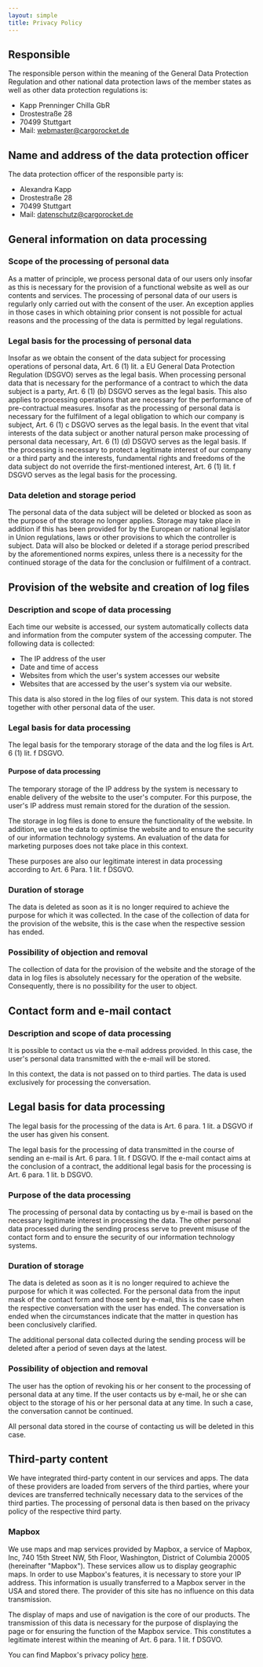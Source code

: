 ```yaml
---
layout: simple
title: Privacy Policy
---
```


## Responsible
The responsible person within the meaning of the General Data Protection Regulation and other national data protection laws of the member states as well as other data protection regulations is:

* Kapp Prenninger Chilla GbR
* Drostestraße 28
* 70499 Stuttgart
* Mail: webmaster@cargorocket.de

## Name and address of the data protection officer
The data protection officer of the responsible party is:

* Alexandra Kapp
* Drostestraße 28
* 70499 Stuttgart
* Mail: datenschutz@cargorocket.de

## General information on data processing
### Scope of the processing of personal data
As a matter of principle, we process personal data of our users only insofar as this is necessary for the provision of a functional website as well as our contents and services. The processing of personal data of our users is regularly only carried out with the consent of the user. An exception applies in those cases in which obtaining prior consent is not possible for actual reasons and the processing of the data is permitted by legal regulations. 

### Legal basis for the processing of personal data
Insofar as we obtain the consent of the data subject for processing operations of personal data, Art. 6 (1) lit. a EU General Data Protection Regulation (DSGVO) serves as the legal basis.
When processing personal data that is necessary for the performance of a contract to which the data subject is a party, Art. 6 (1) (b) DSGVO serves as the legal basis. This also applies to processing operations that are necessary for the performance of pre-contractual measures.
Insofar as the processing of personal data is necessary for the fulfilment of a legal obligation to which our company is subject, Art. 6 (1) c DSGVO serves as the legal basis.
In the event that vital interests of the data subject or another natural person make processing of personal data necessary, Art. 6 (1) (d) DSGVO serves as the legal basis.
If the processing is necessary to protect a legitimate interest of our company or a third party and the interests, fundamental rights and freedoms of the data subject do not override the first-mentioned interest, Art. 6 (1) lit. f DSGVO serves as the legal basis for the processing.

### Data deletion and storage period
The personal data of the data subject will be deleted or blocked as soon as the purpose of the storage no longer applies. Storage may take place in addition if this has been provided for by the European or national legislator in Union regulations, laws or other provisions to which the controller is subject. Data will also be blocked or deleted if a storage period prescribed by the aforementioned norms expires, unless there is a necessity for the continued storage of the data for the conclusion or fulfilment of a contract.

## Provision of the website and creation of log files
### Description and scope of data processing
Each time our website is accessed, our system automatically collects data and information from the computer system of the accessing computer. 
The following data is collected:

* The IP address of the user
* Date and time of access
* Websites from which the user's system accesses our website
* Websites that are accessed by the user's system via our website.

This data is also stored in the log files of our system. This data is not stored together with other personal data of the user.

### Legal basis for data processing 
The legal basis for the temporary storage of the data and the log files is Art. 6 (1) lit. f DSGVO.

#### Purpose of data processing
The temporary storage of the IP address by the system is necessary to enable delivery of the website to the user's computer. For this purpose, the user's IP address must remain stored for the duration of the session. 

The storage in log files is done to ensure the functionality of the website. In addition, we use the data to optimise the website and to ensure the security of our information technology systems. An evaluation of the data for marketing purposes does not take place in this context.

These purposes are also our legitimate interest in data processing according to Art. 6 Para. 1 lit. f DSGVO.

### Duration of storage
The data is deleted as soon as it is no longer required to achieve the purpose for which it was collected. In the case of the collection of data for the provision of the website, this is the case when the respective session has ended. 

### Possibility of objection and removal
The collection of data for the provision of the website and the storage of the data in log files is absolutely necessary for the operation of the website. Consequently, there is no possibility for the user to object.

## Contact form and e-mail contact
### Description and scope of data processing
It is possible to contact us via the e-mail address provided. In this case, the user's personal data transmitted with the e-mail will be stored. 

In this context, the data is not passed on to third parties. The data is used exclusively for processing the conversation.

## Legal basis for data processing 
The legal basis for the processing of the data is Art. 6 para. 1 lit. a DSGVO if the user has given his consent.

The legal basis for the processing of data transmitted in the course of sending an e-mail is Art. 6 para. 1 lit. f DSGVO. If the e-mail contact aims at the conclusion of a contract, the additional legal basis for the processing is Art. 6 para. 1 lit. b DSGVO.

### Purpose of the data processing
The processing of personal data by contacting us by e-mail is based on the necessary legitimate interest in processing the data.
The other personal data processed during the sending process serve to prevent misuse of the contact form and to ensure the security of our information technology systems.

### Duration of storage
The data is deleted as soon as it is no longer required to achieve the purpose for which it was collected. For the personal data from the input mask of the contact form and those sent by e-mail, this is the case when the respective conversation with the user has ended. The conversation is ended when the circumstances indicate that the matter in question has been conclusively clarified. 

The additional personal data collected during the sending process will be deleted after a period of seven days at the latest.
### Possibility of objection and removal
The user has the option of revoking his or her consent to the processing of personal data at any time. If the user contacts us by e-mail, he or she can object to the storage of his or her personal data at any time. In such a case, the conversation cannot be continued.

All personal data stored in the course of contacting us will be deleted in this case.

## Third-party content
We have integrated third-party content in our services and apps. The data of these providers are loaded from servers of the third parties, where your devices are transferred technically necessary data to the services of the third parties. The processing of personal data is then based on the privacy policy of the respective third party.

### Mapbox
We use maps and map services provided by Mapbox, a service of Mapbox, Inc, 740 15th Street NW, 5th Floor, Washington, District of Columbia 20005 (hereinafter "Mapbox"). These services allow us to display geographic maps.  In order to use Mapbox's features, it is necessary to store your IP address. This information is usually transferred to a Mapbox server in the USA and stored there. The provider of this site has no influence on this data transmission.

The display of maps and use of navigation is the core of our products. The transmission of this data is necessary for the purpose of displaying the page or for ensuring the function of the Mapbox service. This constitutes a legitimate interest within the meaning of Art. 6 para. 1 lit. f DSGVO. 

You can find Mapbox's privacy policy <a href="https://www.mapbox.com/privacy/">here</a>.
